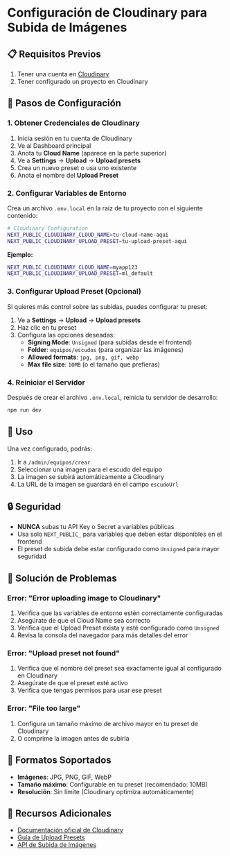 # Configuración de Cloudinary para Subida de Imágenes

## 📋 Requisitos Previos

1. Tener una cuenta en [Cloudinary](https://cloudinary.com/)
2. Tener configurado un proyecto en Cloudinary

## 🔧 Pasos de Configuración

### 1. Obtener Credenciales de Cloudinary

1. Inicia sesión en tu cuenta de Cloudinary
2. Ve al Dashboard principal
3. Anota tu **Cloud Name** (aparece en la parte superior)
4. Ve a **Settings** → **Upload** → **Upload presets**
5. Crea un nuevo preset o usa uno existente
6. Anota el nombre del **Upload Preset**

### 2. Configurar Variables de Entorno

Crea un archivo `.env.local` en la raíz de tu proyecto con el siguiente contenido:

```bash
# Cloudinary Configuration
NEXT_PUBLIC_CLOUDINARY_CLOUD_NAME=tu-cloud-name-aqui
NEXT_PUBLIC_CLOUDINARY_UPLOAD_PRESET=tu-upload-preset-aqui
```

**Ejemplo:**
```bash
NEXT_PUBLIC_CLOUDINARY_CLOUD_NAME=myapp123
NEXT_PUBLIC_CLOUDINARY_UPLOAD_PRESET=ml_default
```

### 3. Configurar Upload Preset (Opcional)

Si quieres más control sobre las subidas, puedes configurar tu preset:

1. Ve a **Settings** → **Upload** → **Upload presets**
2. Haz clic en tu preset
3. Configura las opciones deseadas:
   - **Signing Mode**: `Unsigned` (para subidas desde el frontend)
   - **Folder**: `equipos/escudos` (para organizar las imágenes)
   - **Allowed formats**: `jpg, png, gif, webp`
   - **Max file size**: `10MB` (o el tamaño que prefieras)

### 4. Reiniciar el Servidor

Después de crear el archivo `.env.local`, reinicia tu servidor de desarrollo:

```bash
npm run dev
```

## 🚀 Uso

Una vez configurado, podrás:

1. Ir a `/admin/equipos/crear`
2. Seleccionar una imagen para el escudo del equipo
3. La imagen se subirá automáticamente a Cloudinary
4. La URL de la imagen se guardará en el campo `escudoUrl`

## 🔒 Seguridad

- **NUNCA** subas tu API Key o Secret a variables públicas
- Usa solo `NEXT_PUBLIC_` para variables que deben estar disponibles en el frontend
- El preset de subida debe estar configurado como `Unsigned` para mayor seguridad

## 🐛 Solución de Problemas

### Error: "Error uploading image to Cloudinary"

1. Verifica que las variables de entorno estén correctamente configuradas
2. Asegúrate de que el Cloud Name sea correcto
3. Verifica que el Upload Preset exista y esté configurado como `Unsigned`
4. Revisa la consola del navegador para más detalles del error

### Error: "Upload preset not found"

1. Verifica que el nombre del preset sea exactamente igual al configurado en Cloudinary
2. Asegúrate de que el preset esté activo
3. Verifica que tengas permisos para usar ese preset

### Error: "File too large"

1. Configura un tamaño máximo de archivo mayor en tu preset de Cloudinary
2. O comprime la imagen antes de subirla

## 📱 Formatos Soportados

- **Imágenes**: JPG, PNG, GIF, WebP
- **Tamaño máximo**: Configurable en tu preset (recomendado: 10MB)
- **Resolución**: Sin límite (Cloudinary optimiza automáticamente)

## 🔗 Recursos Adicionales

- [Documentación oficial de Cloudinary](https://cloudinary.com/documentation)
- [Guía de Upload Presets](https://cloudinary.com/documentation/upload_presets)
- [API de Subida de Imágenes](https://cloudinary.com/documentation/upload_images) 
